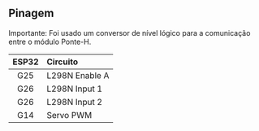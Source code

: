 ## Pinagem
Importante: Foi usado um conversor de nível lógico para a comunicação entre o módulo Ponte-H.

| ESP32 | Circuito       |
| :---: | :---           |
| G25   | L298N Enable A |
| G26   | L298N Input 1  |
| G26   | L298N Input 2  |
| G14   | Servo PWM      |